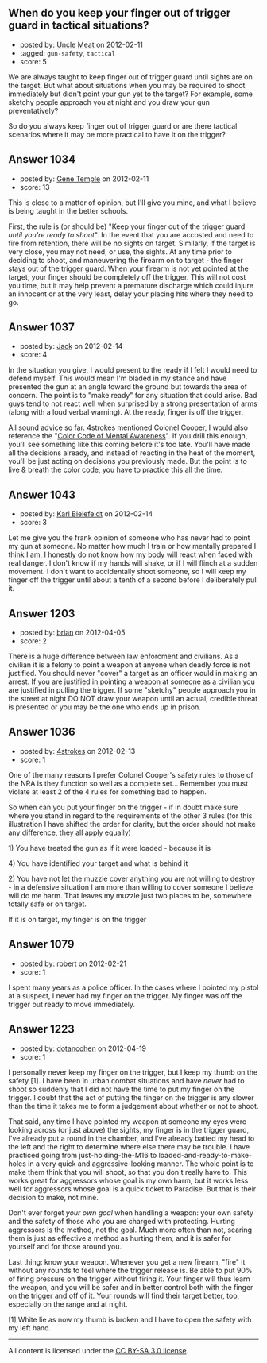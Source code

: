 ## When do you keep your finger out of trigger guard in tactical situations?

- posted by: [Uncle Meat](https://stackexchange.com/users/-1/49-uncle-meat) on 2012-02-11
- tagged: `gun-safety`, `tactical`
- score: 5

<p>We are always taught to keep finger out of trigger guard until sights are on the target. But what about situations when you may be required to shoot immediately but didn't point your gun yet to the target? For example, some sketchy people approach you at night and you draw your gun preventatively? </p>

<p>So do you always keep finger out of trigger guard or are there tactical scenarios where it may be more practical to have it on the trigger?</p>



## Answer 1034

- posted by: [Gene Temple](https://stackexchange.com/users/-1/254-gene-temple) on 2012-02-11
- score: 13

<p>This is close to a matter of opinion, but I'll give you mine, and what I believe is being taught in the better schools.</p>

<p>First, the rule is (or should be) "Keep your finger out of the trigger guard <em>until you're ready to shoot</em>".  In the event that you are accosted and need to fire from retention, there will be no sights on target.  Similarly, if the target is very close, you may not need, or use, the sights.  At any time prior to deciding to shoot, and maneuvering the firearm on to target - the finger stays out of the trigger guard.  When your firearm is not yet pointed at the target, your finger should be completely off the trigger.  This will not cost you time, but it may help prevent a premature discharge which could injure an innocent or at the very least, delay your placing hits where they need to go.</p>



## Answer 1037

- posted by: [Jack](https://stackexchange.com/users/-1/382-jack) on 2012-02-14
- score: 4

<p>In the situation you give, I would present to the ready if I felt I would need to defend myself.  This would mean I'm bladed in my stance and have presented the gun at an angle toward the ground but towards the area of concern.  The point is to "make ready" for any situation that could arise.  Bad guys tend to not react well when surprised by a strong presentation of arms (along with a loud verbal warning).  At the ready, finger is off the trigger.</p>

<p>All sound advice so far.  4strokes mentioned Colonel Cooper, I would also reference the "<a href="http://www.urbanwarfarecenter.com/2010/07/color-code-of-mental-awareness.html" rel="nofollow">Color Code of Mental Awareness</a>".  If you drill this enough, you'll see something like this coming before it's too late.  You'll have made all the decisions already, and instead of reacting in the heat of the moment, you'll be just acting on decisions you previously made.  But the point is to live &amp; breath the color code, you have to practice this all the time.</p>



## Answer 1043

- posted by: [Karl Bielefeldt](https://stackexchange.com/users/-1/288-karl-bielefeldt) on 2012-02-14
- score: 3

<p>Let me give you the frank opinion of someone who has never had to point my gun at someone.  No matter how much I train or how mentally prepared I think I am, I honestly do not know how my body will react when faced with real danger.  I don't know if my hands will shake, or if I will flinch at a sudden movement.  I don't want to accidentally shoot someone, so I will keep my finger off the trigger until about a tenth of a second before I deliberately pull it.  </p>



## Answer 1203

- posted by: [brian](https://stackexchange.com/users/-1/506-brian) on 2012-04-05
- score: 2

<p>There is a huge difference between law enforcment and civilians.  As a civilian it is a felony to point a weapon at anyone when deadly force is not justified.  You should never "cover" a target as an officer would in making an arrest.  If you are justified in pointing a weapon at someone as a civilian you are justified in pulling the trigger.  If some "sketchy" people approach you in the street at night DO NOT draw your weapon until an actual, credible threat is presented or you may be the one who ends up in prison.</p>



## Answer 1036

- posted by: [4strokes](https://stackexchange.com/users/-1/418-4strokes) on 2012-02-13
- score: 1

<p>One of the many reasons I prefer Colonel Cooper's safety rules to those of the NRA is they function so well as a complete set... Remember you must violate at least 2 of the 4 rules for something bad to happen.</p>

<p>So when can you put your finger on the trigger - if in doubt make sure where you stand in regard to the requirements of the other 3 rules (for this illustration I have shifted the order for clarity, but the order should not make any difference, they all apply equally)</p>

<p>1) You have treated the gun as if it were loaded - because it is</p>

<p>4) You have identified your target and what is behind it</p>

<p>2) You have not let the muzzle cover anything you are not willing to destroy - in a defensive situation I am more than willing to cover someone I believe will do me harm. That leaves my muzzle just two places to be, somewhere totally safe or on target.</p>

<p>If it is on target, my finger is on the trigger</p>



## Answer 1079

- posted by: [robert](https://stackexchange.com/users/-1/451-robert) on 2012-02-21
- score: 1

<p>I spent many years as a police officer. In the cases where I pointed my pistol at a suspect, I never had my finger on the trigger. My finger was off the trigger but ready to move immediately.</p>



## Answer 1223

- posted by: [dotancohen](https://stackexchange.com/users/-1/489-dotancohen) on 2012-04-19
- score: 1

<p>I personally never keep my finger on the trigger, but I keep my thumb on the safety [1]. I have been in urban combat situations and have <em>never</em> had to shoot so suddenly that I did not have the time to put my finger on the trigger. I doubt that the act of putting the finger on the trigger is any slower than the time it takes me to form a judgement about whether or not to shoot.</p>

<p>That said, any time I have pointed my weapon at someone my eyes were looking across (or just above) the sights, my finger is in the trigger guard, I've already put a round in the chamber, and I've already batted my head to the left and the right to determine where else there may be trouble. I have practiced going from just-holding-the-M16 to loaded-and-ready-to-make-holes in a very quick and aggressive-looking manner. The whole point is to make them think that you will shoot, so that you don't really have to. This works great for aggressors whose goal is my own harm, but it works less well for aggressors whose goal is a quick ticket to Paradise. But that is their decision to make, not mine.</p>

<p>Don't ever forget <em>your own goal</em> when handling a weapon: your own safety and the safety of those who you are charged with protecting. Hurting aggressors is the method, not the goal. Much more often than not, scaring them is just as effective a method as hurting them, and it is safer for yourself and for those around you.</p>

<p>Last thing: know your weapon. Whenever you get a new firearm, "fire" it without any rounds to feel where the trigger release is. Be able to put 90% of firing pressure on the trigger without firing it. Your finger will thus learn the weapon, and you will be safer and in better control both with the finger on the trigger and off of it. Your rounds will find their target better, too, especially on the range and at night.</p>

<p>[1] White lie as now my thumb is broken and I have to open the safety with my left hand.</p>




---

All content is licensed under the [CC BY-SA 3.0 license](https://creativecommons.org/licenses/by-sa/3.0/).
